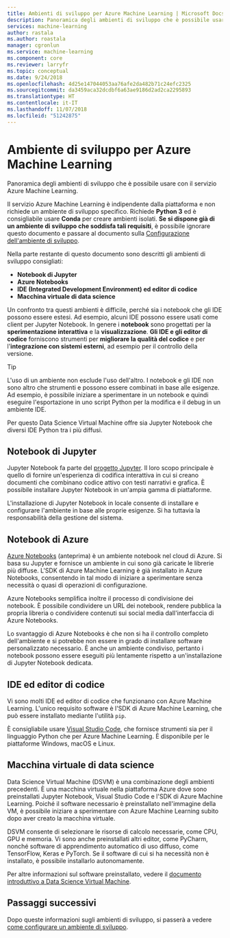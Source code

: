 ```yaml
---
title: Ambienti di sviluppo per Azure Machine Learning | Microsoft Docs
description: Panoramica degli ambienti di sviluppo che è possibile usare con il servizio Azure Machine Learning. Python 3 è l'unico requisito per l'ambiente di sviluppo, ma è consigliabile usare anche ambienti Conda. Come strumenti di sviluppo si consigliano Jupyter Notebook, Azure Notebooks e IDE/editor di codice.
services: machine-learning
author: rastala
ms.author: roastala
manager: cgronlun
ms.service: machine-learning
ms.component: core
ms.reviewer: larryfr
ms.topic: conceptual
ms.date: 9/24/2018
ms.openlocfilehash: 4d25e147044053aa76afe2da482b71c24efc2325
ms.sourcegitcommit: da3459aca32dcdbf6a63ae9186d2ad2ca2295893
ms.translationtype: HT
ms.contentlocale: it-IT
ms.lasthandoff: 11/07/2018
ms.locfileid: "51242875"
---
```

# <a name="development-environment-for-azure-machine-learning"></a>Ambiente di sviluppo per Azure Machine Learning 

Panoramica degli ambienti di sviluppo che è possibile usare con il servizio Azure Machine Learning. 

Il servizio Azure Machine Learning è indipendente dalla piattaforma e non richiede un ambiente di sviluppo specifico. Richiede __Python 3__ ed è consigliabile usare __Conda__ per creare ambienti isolati. __Se si dispone già di un ambiente di sviluppo che soddisfa tali requisiti__, è possibile ignorare questo documento e passare al documento sulla [Configurazione dell'ambiente di sviluppo](how-to-configure-environment.md).

Nella parte restante di questo documento sono descritti gli ambienti di sviluppo consigliati:

* __Notebook di Jupyter__
* __Azure Notebooks__
* __IDE (Integrated Development Environment) ed editor di codice__
* __Macchina virtuale di data science__

Un confronto tra questi ambienti è difficile, perché sia i notebook che gli IDE possono essere estesi. Ad esempio, alcuni IDE possono essere usati come client per Jupyter Notebook. In genere i __notebook__ sono progettati per la __sperimentazione interattiva__ e la __visualizzazione__. __Gli IDE e gli editor di codice__ forniscono strumenti per __migliorare la qualità del codice__ e per l'__integrazione con sistemi esterni__, ad esempio per il controllo della versione.

> [!TIP]
> L'uso di un ambiente non esclude l'uso dell'altro. I notebook e gli IDE non sono altro che strumenti e possono essere combinati in base alle esigenze. Ad esempio, è possibile iniziare a sperimentare in un notebook e quindi eseguire l'esportazione in uno script Python per la modifica e il debug in un ambiente IDE.
>
> Per questo Data Science Virtual Machine offre sia Jupyter Notebook che diversi IDE Python tra i più diffusi.

## <a name="jupyter-notebooks"></a>Notebook di Jupyter

Jupyter Notebook fa parte del [progetto Jupyter](https://jupyter.org/). Il loro scopo principale è quello di fornire un'esperienza di codifica interattiva in cui si creano documenti che combinano codice attivo con testi narrativi e grafica. È possibile installare Jupyter Notebook in un'ampia gamma di piattaforme.

L'installazione di Jupyter Notebook in locale consente di installare e configurare l'ambiente in base alle proprie esigenze. Si ha tuttavia la responsabilità della gestione del sistema.

## <a name="azure-notebooks"></a>Notebook di Azure

[Azure Notebooks](https://notebooks.azure.com) (anteprima) è un ambiente notebook nel cloud di Azure. Si basa su Jupyter e fornisce un ambiente in cui sono già caricate le librerie più diffuse. L'SDK di Azure Machine Learning è già installato in Azure Notebooks, consentendo in tal modo di iniziare a sperimentare senza necessità o quasi di operazioni di configurazione.

Azure Notebooks semplifica inoltre il processo di condivisione dei notebook. È possibile condividere un URL dei notebook, rendere pubblica la propria libreria o condividere contenuti sui social media dall'interfaccia di Azure Notebooks.

Lo svantaggio di Azure Notebooks è che non si ha il controllo completo dell'ambiente e si potrebbe non essere in grado di installare software personalizzato necessario. È anche un ambiente condiviso, pertanto i notebook possono essere eseguiti più lentamente rispetto a un'installazione di Jupyter Notebook dedicata.

## <a name="ides-and-code-editors"></a>IDE ed editor di codice

Vi sono molti IDE ed editor di codice che funzionano con Azure Machine Learning. L'unico requisito software è l'SDK di Azure Machine Learning, che può essere installato mediante l'utilità `pip`.

È consigliabile usare [Visual Studio Code](https://code.visualstudio.com/), che fornisce strumenti sia per il linguaggio Python che per Azure Machine Learning. È disponibile per le piattaforme Windows, macOS e Linux.

## <a name="data-science-virtual-machine"></a>Macchina virtuale di data science

Data Science Virtual Machine (DSVM) è una combinazione degli ambienti precedenti. È una macchina virtuale nella piattaforma Azure dove sono preinstallati Jupyter Notebook, Visual Studio Code e l'SDK di Azure Machine Learning. Poiché il software necessario è preinstallato nell'immagine della VM, è possibile iniziare a sperimentare con Azure Machine Learning subito dopo aver creato la macchina virtuale.

DSVM consente di selezionare le risorse di calcolo necessarie, come CPU, GPU e memoria. Vi sono anche preinstallati altri editor, come PyCharm, nonché software di apprendimento automatico di uso diffuso, come TensorFlow, Keras e PyTorch. Se il software di cui si ha necessità non è installato, è possibile installarlo autonomamente.

Per altre informazioni sul software preinstallato, vedere il [documento introduttivo a Data Science Virtual Machine](../data-science-virtual-machine/overview.md).

## <a name="next-steps"></a>Passaggi successivi

Dopo queste informazioni sugli ambienti di sviluppo, si passerà a vedere [come configurare un ambiente di sviluppo](how-to-configure-environment.md).

